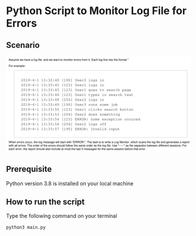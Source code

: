 # Python Script to Monitor Log File for Errors

## Scenario
![Scenario](scenario.png)

## Prerequisite
Python version 3.8 is installed on your local machine

## How to run the script
Type the following command on your terminal
```
python3 main.py
```
